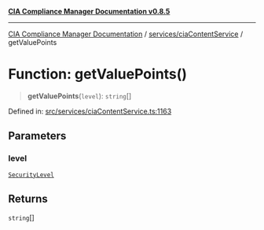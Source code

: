 [**CIA Compliance Manager Documentation v0.8.5**](../../../README.md)

***

[CIA Compliance Manager Documentation](../../../modules.md) / [services/ciaContentService](../README.md) / getValuePoints

# Function: getValuePoints()

> **getValuePoints**(`level`): `string`[]

Defined in: [src/services/ciaContentService.ts:1163](https://github.com/Hack23/cia-compliance-manager/blob/3ae0301247f765ba03c8c0fe645db4718bb8af76/src/services/ciaContentService.ts#L1163)

## Parameters

### level

[`SecurityLevel`](../../../types/cia/type-aliases/SecurityLevel.md)

## Returns

`string`[]
